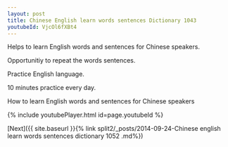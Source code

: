 ```yaml
---
layout: post
title: Chinese English learn words sentences Dictionary 1043 
youtubeId: VjcOl6fXBt4
---
```

 
 
Helps to learn English words and sentences for Chinese speakers.

Opportunitiy to repeat the words sentences. 

Practice English language. 
 
10 minutes practice every day. 
 
How to learn English words and sentences for Chinese speakers 
 
{% include youtubePlayer.html id=page.youtubeId %}
 
 
[Next]({{ site.baseurl }}{% link  split2/_posts/2014-09-24-Chinese english learn words sentences dictionary 1052 .md%})
 
